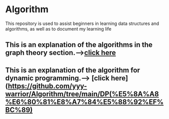 # Algorithm
This repository is used to assist beginners in learning data structures and algorithms, as well as to document my learning life

## This is an explanation of the algorithms in the graph theory section.——>[click here](https://github.com/yyy-warrior/Algorithm/tree/main/Graph-Theory)
## This is an explanation of the algorithm for dynamic programming.——> [click here](https://github.com/yyy-warrior/Algorithm/tree/main/DP(%E5%8A%A8%E6%80%81%E8%A7%84%E5%88%92%EF%BC%89)

